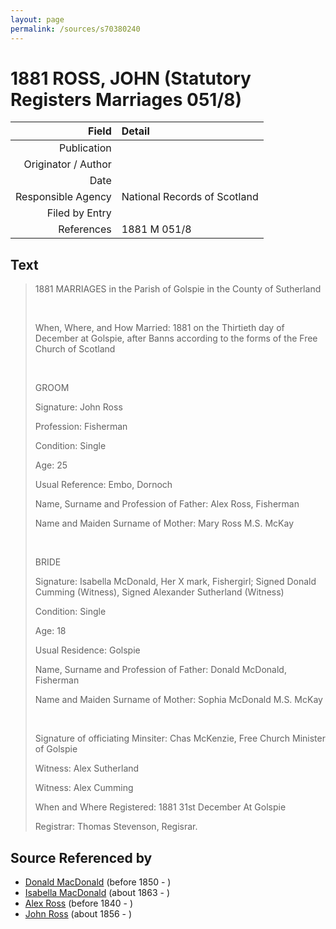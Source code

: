 ```yaml
---
layout: page
permalink: /sources/s70380240
---
```


# 1881 ROSS, JOHN (Statutory Registers Marriages 051/8)

Field | Detail
---:|:---
Publication | 
Originator / Author | 
Date | 
Responsible Agency | National Records of Scotland
Filed by Entry | 
References | 1881 M 051/8

## Text

> 1881 MARRIAGES in the Parish of Golspie in the County of Sutherland
>
> <br/>
>
> When, Where, and How Married: 1881 on the Thirtieth day of December at Golspie, after Banns according to the forms of the Free Church of Scotland
>
> <br/>
>
> GROOM
>
> Signature: John Ross
>
> Profession: Fisherman
>
> Condition: Single
>
> Age: 25
>
> Usual Reference: Embo, Dornoch
>
> Name, Surname and Profession of Father: Alex Ross, Fisherman
>
> Name and Maiden Surname of Mother: Mary Ross M.S. McKay
>
> <br/>
>
> BRIDE
>
> Signature: Isabella McDonald, Her X mark, Fishergirl; Signed Donald Cumming (Witness), Signed Alexander Sutherland (Witness)
>
> Condition: Single
>
> Age: 18
>
> Usual Residence: Golspie
>
> Name, Surname and Profession of Father: Donald McDonald, Fisherman
>
> Name and Maiden Surname of Mother: Sophia McDonald M.S. McKay
>
> <br/>
>
> Signature of officiating Minsiter: Chas McKenzie, Free Church Minister of Golspie
>
> Witness: Alex Sutherland
>
> Witness: Alex Cumming
>
> When and Where Registered: 1881 31st December At Golspie
>
> Registrar: Thomas Stevenson, Regisrar.
>

## Source Referenced by

* [Donald MacDonald](../people/@28173184@-donald-macdonald-b1850-d.md) (before 1850 - )
* [Isabella MacDonald](../people/@80818668@-isabella-macdonald-b1863-d.md) (about 1863 - )
* [Alex Ross](../people/@58451451@-alex-ross-b1840-d.md) (before 1840 - )
* [John Ross](../people/@81395704@-john-ross-b1856-d.md) (about 1856 - )
